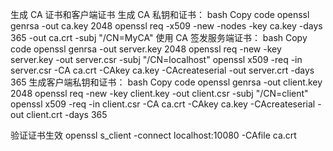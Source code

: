 生成 CA 证书和客户端证书
生成 CA 私钥和证书：
bash
Copy code
openssl genrsa -out ca.key 2048
openssl req -x509 -new -nodes -key ca.key -days 365 -out ca.crt -subj "/CN=MyCA"
使用 CA 签发服务端证书：
bash
Copy code
openssl genrsa -out server.key 2048
openssl req -new -key server.key -out server.csr -subj "/CN=localhost"
openssl x509 -req -in server.csr -CA ca.crt -CAkey ca.key -CAcreateserial -out server.crt -days 365
生成客户端私钥和证书：
bash
Copy code
openssl genrsa -out client.key 2048
openssl req -new -key client.key -out client.csr -subj "/CN=client"
openssl x509 -req -in client.csr -CA ca.crt -CAkey ca.key -CAcreateserial -out client.crt -days 365

验证证书生效
openssl s_client -connect localhost:10080 -CAfile ca.crt
